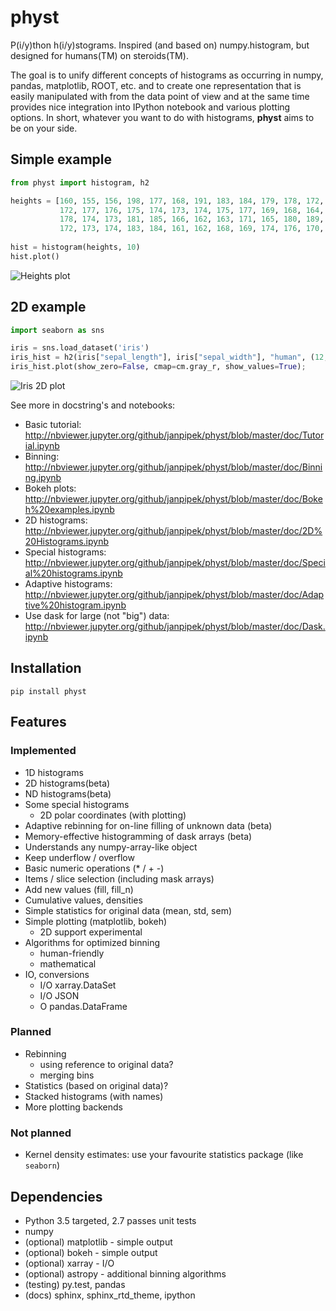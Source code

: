 # physt

P(i/y)thon h(i/y)stograms. Inspired (and based on) numpy.histogram, but designed for humans(TM) on steroids(TM).

The goal is to unify different concepts of histograms as occurring in numpy, pandas, matplotlib, ROOT, etc.
and to create one representation that is easily manipulated with from the data point of view and at the same time provides
nice integration into IPython notebook and various plotting options. In short, whatever you want to do with histograms,
**physt** aims to be on your side.

## Simple example

```python
from physt import histogram, h2

heights = [160, 155, 156, 198, 177, 168, 191, 183, 184, 179, 178, 172, 173, 175,
           172, 177, 176, 175, 174, 173, 174, 175, 177, 169, 168, 164, 175, 188,
           178, 174, 173, 181, 185, 166, 162, 163, 171, 165, 180, 189, 166, 163,
           172, 173, 174, 183, 184, 161, 162, 168, 169, 174, 176, 170, 169, 165]
           
hist = histogram(heights, 10)
hist.plot()
```

![Heights plot](doc/heights.png)

## 2D example

```python
import seaborn as sns

iris = sns.load_dataset('iris')
iris_hist = h2(iris["sepal_length"], iris["sepal_width"], "human", (12, 7), name="Iris")
iris_hist.plot(show_zero=False, cmap=cm.gray_r, show_values=True);
```

![Iris 2D plot](doc/iris-2d.png)

See more in docstring's and notebooks:

- Basic tutorial: <http://nbviewer.jupyter.org/github/janpipek/physt/blob/master/doc/Tutorial.ipynb>
- Binning: <http://nbviewer.jupyter.org/github/janpipek/physt/blob/master/doc/Binning.ipynb>
- Bokeh plots: <http://nbviewer.jupyter.org/github/janpipek/physt/blob/master/doc/Bokeh%20examples.ipynb>
- 2D histograms: <http://nbviewer.jupyter.org/github/janpipek/physt/blob/master/doc/2D%20Histograms.ipynb>
- Special histograms: <http://nbviewer.jupyter.org/github/janpipek/physt/blob/master/doc/Special%20histograms.ipynb>
- Adaptive histograms: <http://nbviewer.jupyter.org/github/janpipek/physt/blob/master/doc/Adaptive%20histogram.ipynb>
- Use dask for large (not "big") data: <http://nbviewer.jupyter.org/github/janpipek/physt/blob/master/doc/Dask.ipynb>

## Installation

`pip install physt`

## Features

### Implemented

* 1D histograms
* 2D histograms(beta)
* ND histograms(beta)
* Some special histograms
  - 2D polar coordinates (with plotting)
* Adaptive rebinning for on-line filling of unknown data (beta)
* Memory-effective histogramming of dask arrays (beta)
* Understands any numpy-array-like object
* Keep underflow / overflow
* Basic numeric operations (* / + -)
* Items / slice selection (including mask arrays)
* Add new values (fill, fill_n)
* Cumulative values, densities
* Simple statistics for original data (mean, std, sem)
* Simple plotting (matplotlib, bokeh)
  - 2D support experimental
* Algorithms for optimized binning
  - human-friendly
  - mathematical
* IO, conversions
  - I/O xarray.DataSet
  - I/O JSON
  - O pandas.DataFrame

### Planned
* Rebinning
  - using reference to original data?
  - merging bins
* Statistics (based on original data)?
* Stacked histograms (with names)
* More plotting backends

### Not planned
* Kernel density estimates: use your favourite statistics package (like `seaborn`)

## Dependencies

- Python 3.5 targeted, 2.7 passes unit tests
- numpy
- (optional) matplotlib - simple output
- (optional) bokeh - simple output
- (optional) xarray - I/O
- (optional) astropy - additional binning algorithms
- (testing) py.test, pandas
- (docs) sphinx, sphinx_rtd_theme, ipython

